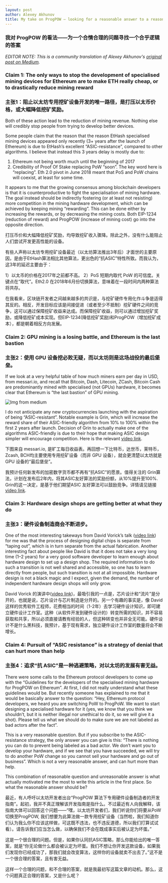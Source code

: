 ```yaml
---
layout: post
author: Alexey Akhunov
title: My take on ProgPOW — looking for a reasonable answer to a reasonable question (Chinese Translation)
---
```


### 我对 ProgPOW 的看法——为一个合情合理的问题寻找一个合乎逻辑的答案


_EDITOR NOTE: This is a community translation of Alexey Akhunov's [original post on Medium](https://medium.com/@akhounov/my-take-on-progpow-looking-for-a-reasonable-answer-to-a-reasonable-question-9f13ffd4e9d7)._

### Claim 1: The only ways to stop the development of specialised mining devices for Ethereum are to make ETH really cheap, or to drastically reduce mining reward

### 主张1：阻止以太坊专用挖矿设备开发的唯一路径，是打压以太币价格，或大幅降低挖矿奖励。

Both of these action lead to the reduction of mining revenue. Nothing else will credibly stop people from trying to develop better devices.

Some people claim that the reason that the reason EtHash specialised mining devices appeared only recently (3+ years after the launch of Ethereum) is due to EtHash’s excellent “ASIC-resistance”, compared to other algorithms. I believe that instead this 3 years delay is mostly due to:

1. Ethereum not being worth much until the beginning of 2017
2. Credibility of Proof Of Stake replacing PoW “soon”. The key word here is “replacing”. Eth 2.0 pivot in June 2018 meant that PoS and PoW chains will coexist, at least for some time.

It appears to me that the growing consensus among blockchain developers is that it is counterproductive to fight the specialisation of mining hardware. The goal instead should be indirectly fostering (or at least not resisting) more competition in the mining hardware development, which can be achieved by keeping mining “rewarding”. This can be done either by increasing the rewards, or by decreasing the mining costs. Both EIP-1234 (reduction of reward) and ProgPOW (increase of mining cost) go into the opposite direction.

打压币价和大幅降低挖矿奖励，均导致挖矿收入骤降。除此之外，没有什么能阻止人们尝试开发更高性能的设备。

有些人声称以太坊专用挖矿设备最近（以太坊算法推出3年后）才面世的主要原因，是由于EtHash算法相比其他算法，更出色的“抗ASIC”特性所致。而我认为，这3年的延迟主要由于：

1）以太币的价格在2017年之前都不高。
2）PoS 短期内取代 PoW 的可信度。关键点在“取代”。Eth2.0 在2018年6月份切换算法，意味着在一段时间内两种算法将共存。

在我看来，区块链开发者之间越来越多的共识是，与挖矿硬件专用化作斗争是适得其反的。相反，开发目标应该是间接促进（或者至少不抵制）挖矿硬件之间的竞争，这可以通过保障挖矿收益来达成。而保障挖矿收益，则可以通过增加挖矿奖励，或降低挖矿成本实现。但EIP-1234(降低挖矿奖励)和ProgPOW（增加挖矿成本），都是朝着相反方向发展。


### Claim 2: GPU mining is a losing battle, and Ethereum is the last bastion

### 主张2：使用 GPU 设备挖必败无疑，而以太坊则是这场战役的最后堡垒。

If we look at a very helpful table of how much miners earn per day in USD, from messari.io, and recall that Bitcoin, Dash, Litecoin, ZCash, Bitcoin Cash are predominantly mined with specialised (not GPUs) hardware, it becomes clear that Ethereum is “the last bastion” of GPU mining.

<img src="https://cdn-images-1.medium.com/max/1600/1*QsBp6kY8VZWCzeaPQIWy_A.png" alt="Img from medium" />

I do not anticipate any new cryptocurrencies launching with the aspiration of being “ASIC-resistant”. Notable example is Grin, which will increase the reward share of their ASIC-friendly algorithm from 10% to 100% within the first 2 years after launch. Decision of Grin to actually make one of the algorithms ASIC-friendly is due to their hope that making ASIC design simpler will encourage competition. Here is the relevant [video link](https://youtu.be/XckwEw8FyEA?t=1100).

下图来自 messari.io, 是旷工每日收益表。再回想一下比特币，达世币，莱特币，Zcash, BCH均主要使用专用挖矿设备（而非 GPU 设备），就会更清楚以太坊就是 GPU 设备的“最后堡垒”。

我预计任何新发布的加密数字货币都不再有“抗ASIC”的愿景。值得关注的 Grin算法，计划在发布后2年内，将其ASIC友好算法的奖励份额，从10%提升至100%. Grin的这一决定，是基于他们期望ASIC 友好算法可以鼓励竞争。详情请见链接 [video link](https://youtu.be/XckwEw8FyEA?t=1100).


### Claim 3: Hardware design shops are getting better at what they do

### 主张3：硬件设备制造商会不断进步。

One of the most interesting takeways from David Vorick’s talk ([video link](https://youtu.be/sQOfnsW6PTY?t=7841)) for me was that the process of designing digital chips is separate from “taping out”, which is in turn separate from the actual fabrication. Another interesting fact about people like David is that it does not take a very long time (1–2 years) for a very good software developer to learn enough about hardware design to set up a design shop. The required information to do such a transition is not well shared and accessible, so one has to learn directly from people, but such transition is not at all impossible. Hardware design is not a black magic and I expect, given the demand, the number of independent hardware design shops will only grow.

David Vorick 的演讲中([video link](https://youtu.be/sQOfnsW6PTY?t=7841))，最吸引我的一点是，芯片设计和“流片”是分开的，也就是说，芯片设计与芯片制造是分开的。另一个有趣的事实是，像 David 这样的优秀软件工程师，花费相当的时间（1-2年）去学习硬件设计知识，即可建立硬件设计工作室。这种（从软件开发到硬件设计的）转变所需的知识，并不容易获取和共享，所以必须直接请教有经验的人，但这种转变也并非全无可能。硬件设计不是什么黑科技，我预计，基于现有需求，独立硬件设计工作室的数量将会不断增长。


### Claim 4: Pursuit of “ASIC resistance” is a strategy of denial that can hurt more than help

### 主张4：追求“抗 ASIC”是一种逃避策略，对以太坊的发展有害无益。

There were some calls to the Ethereum protocol developers to come up with the “Guidelines for the developers of the specialised mining hardware for ProgPOW on Ethereum”. At first, I did not really understand what these guidelines would be. But recently someone has explained to me that it would be basically answer to the question: “Hey, Ethereum protocol developers, we heard you are switching PoW to ProgPoW. We want to start designing a specialised hardware for it (yes, we know that you think we shouldn’t, but it is neither illegal nor unethical to do it, so we will give it a shot). Please tell us what we should do to make sure we are not labeled as bad actors after the fact”.

This is a very reasonable question. But if you subscribe to the ASIC-resistance strategy, the only answer you can give is this: “There is nothing you can do to prevent being labeled as a bad actor. We don’t want you to develop your hardware, and if we see that you have succeeded, we will try to do another PoW change so you cannot sell your hardware and go out of business”. Which is not a very reasonable answer, and can hurt more than help.

This combination of reasonable question and unreasonable answer is what actually motivated me the most to write this article in the first place. So what the reasonable answer should be?

最近，有人呼吁以太坊开发者出台“ProgPOW 算法下专用硬件设备制造者的开发指南”。起初，我并不真正理解该开发指南是指什么。不过最近有人向我解释，该指南大体可以回答这个问题——“嘿，以太坊开发者们，我们听说你们将要从PoW切换至ProgPOW, 我们想要为此算法做一款专用挖矿设备（当然啦，我们知道你们认为我么你不应该这样做，可这既不违法，也不违反道德，所以我们打算试试看）。请告诉我们应当怎么做，以确保我们不会在既成事实后被认定为坏蛋。”

这是一个很合理的问题。但是，如果你认同抗ASIC策略，那么你能给出的唯一答案，就是“你无论做什么都会被认定为坏蛋。我们不想让你开发这款设备，如果我们发现你已经成功了，那我们就会改变算法，这样你的设备就卖不出去了。”这不是一个很合理的答案，且有害无益。

这样一个合理的问题，和不合理的答案，就是我最初写这篇文章的动机。那么，这个问题真正合理的答案，又是什么呢？
